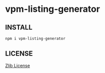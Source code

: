 # vpm-listing-generator

## INSTALL

```
npm i vpm-listing-generator
```

## LICENSE

[Zlib License](LICENSE)
